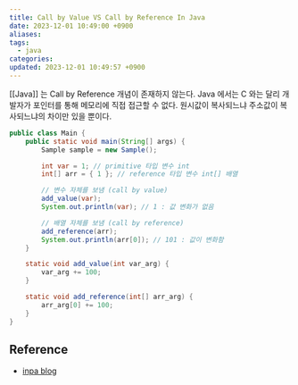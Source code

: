 ```yaml
---
title: Call by Value VS Call by Reference In Java
date: 2023-12-01 10:49:00 +0900
aliases: 
tags:
  - java
categories: 
updated: 2023-12-01 10:49:57 +0900
---
```


[[Java]] 는 Call by Reference 개념이 존재하지 않는다. Java 에서는 C 와는 달리 개발자가 포인터를 통해 메모리에 직접 접근할 수 없다. 원시값이 복사되느냐 주소값이 복사되느냐의 차이만 있을 뿐이다.

```java
public class Main {
    public static void main(String[] args) {
        Sample sample = new Sample();

        int var = 1; // primitive 타입 변수 int
        int[] arr = { 1 }; // reference 타입 변수 int[] 배열

        // 변수 자체를 보냄 (call by value)
        add_value(var);
        System.out.println(var); // 1 : 값 변화가 없음

        // 배열 자체를 보냄 (call by reference)
        add_reference(arr);
        System.out.println(arr[0]); // 101 : 값이 변화함
    }

    static void add_value(int var_arg) {
        var_arg += 100;
    }

    static void add_reference(int[] arr_arg) {
        arr_arg[0] += 100;
    }
}
```

## Reference

- [inpa blog](https://inpa.tistory.com/entry/JAVA-%E2%98%95-%EC%9E%90%EB%B0%94%EB%8A%94-Call-by-reference-%EA%B0%9C%EB%85%90%EC%9D%B4-%EC%97%86%EB%8B%A4-%E2%9D%93)
